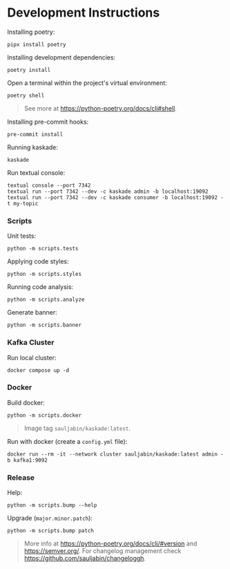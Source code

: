 # Development Instructions

Installing poetry:

```shell
pipx install poetry
```

Installing development dependencies:

```shell
poetry install
```

Open a terminal within the project's virtual environment:

```shell
poetry shell
```

> See more at https://python-poetry.org/docs/cli#shell.

Installing pre-commit hooks:

```shell
pre-commit install
```

Running kaskade:

```shell
kaskade
```

Run textual console:

```shell
textual console --port 7342
textual run --port 7342 --dev -c kaskade admin -b localhost:19092
textual run --port 7342 --dev -c kaskade consumer -b localhost:19092 -t my-topic
```

### Scripts

Unit tests:

```shell
python -m scripts.tests
```

Applying code styles:

```shell
python -m scripts.styles
```

Running code analysis:

```shell
python -m scripts.analyze
```

Generate banner:

```shell
python -m scripts.banner
```

### Kafka Cluster

Run local cluster:

```shell
docker compose up -d
```

### Docker

Build docker:

```shell
python -m scripts.docker
```

> Image tag `sauljabin/kaskade:latest`.

Run with docker (create a `config.yml` file):

```shell
docker run --rm -it --network cluster sauljabin/kaskade:latest admin -b kafka1:9092
```

### Release

Help:

```shell
python -m scripts.bump --help
```

Upgrade (`major.minor.patch`):

```shell
python -m scripts.bump patch
```

> More info at https://python-poetry.org/docs/cli/#version and https://semver.org/.
> For changelog management check https://github.com/sauljabin/changeloggh.